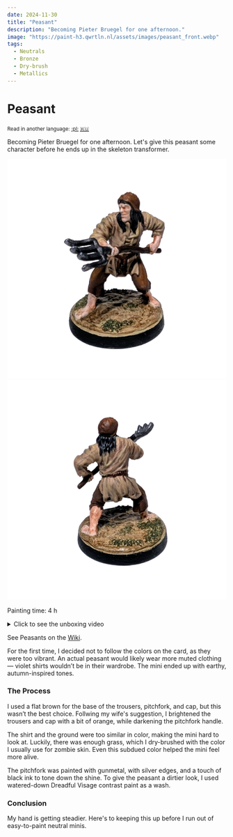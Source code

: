```yaml
---
date: 2024-11-30
title: "Peasant"
description: "Becoming Pieter Bruegel for one afternoon."
image: "https://paint-h3.qwrtln.nl/assets/images/peasant_front.webp"
tags:
  - Neutrals
  - Bronze
  - Dry-brush
  - Metallics
---
```

# Peasant
<small>Read in another language: [:pl:](https://pl.paint-h3.qwrtln.nl/posts/2024/11/chłop/) [:ru:](https://ru.paint-h3.qwrtln.nl/posts/2024/11/крестьянин/)</small>

Becoming Pieter Bruegel for one afternoon.
Let's give this peasant some character before he ends up in the skeleton transformer.

![peasant front](../assets/images/peasant_front.webp)
![peasant back](../assets/images/peasant_back.webp)

Painting time: 4 h

<details><summary>Click to see the unboxing video</summary>
  <video width="1280" height="720" controls preload="none">
    <source src="/assets/videos/peasant.webm" type="video/webm">
  </video>
</details>

See Peasants on the [Wiki](https://homm3bg.wiki/units/peasants).

For the first time, I decided not to follow the colors on the card, as they were too vibrant.
An actual peasant would likely wear more muted clothing — violet shirts wouldn’t be in their wardrobe.
The mini ended up with earthy, autumn-inspired tones.

### The Process

I used a flat brown for the base of the trousers, pitchfork, and cap, but this wasn’t the best choice.
Follwing my wife's suggestion, I brightened the trousers and cap with a bit of orange, while darkening the pitchfork handle.

The shirt and the ground were too similar in color, making the mini hard to look at.
Luckily, there was enough grass, which I dry-brushed with the color I usually use for zombie skin.
Even this subdued color helped the mini feel more alive.

The pitchfork was painted with gunmetal, with silver edges, and a touch of black ink to tone down the shine.
To give the peasant a dirtier look, I used watered-down Dreadful Visage contrast paint as a wash.

### Conclusion

My hand is getting steadier.
Here's to keeping this up before I run out of easy-to-paint neutral minis.
